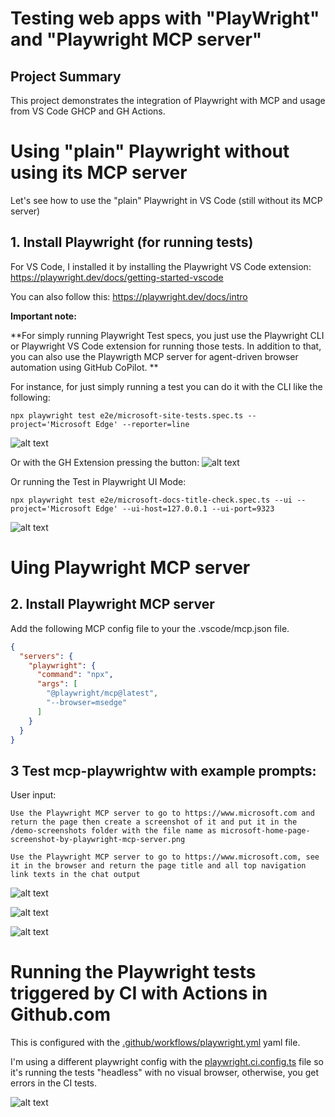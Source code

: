 # Testing web apps with "PlayWright" and "Playwright MCP server"

## Project Summary

This project demonstrates the integration of Playwright with MCP and usage from VS Code GHCP and GH Actions.

# Using "plain" Playwright without using its MCP server

Let's see how to use the "plain" Playwright in VS Code (still without its MCP server)

## 1. Install Playwright (for running tests)

For VS Code, I installed it by installing the Playwright VS Code extension:
https://playwright.dev/docs/getting-started-vscode

You can also follow this: https://playwright.dev/docs/intro

**Important note:**

**For simply running Playwright Test specs, you just use the Playwright CLI or Playwright VS Code extension for running those tests.
In addition to that, you can also use the Playwrigth MCP server for agent-driven browser automation using GitHub CoPilot. 
**

For instance, for just simply running a test you can do it with the CLI like the following:

```
npx playwright test e2e/microsoft-site-tests.spec.ts --project='Microsoft Edge' --reporter=line
```
![alt text](images/tests-cli.png)

Or with the GH Extension pressing the button:
![alt text](images/tests-extension.png)

Or running the Test in Playwright UI Mode:
```
npx playwright test e2e/microsoft-docs-title-check.spec.ts --ui --project='Microsoft Edge' --ui-host=127.0.0.1 --ui-port=9323
```

![alt text](images/playwright-test-ui.png)


# Uing Playwright MCP server

## 2. Install Playwright MCP server

Add the following MCP config file to your the .vscode/mcp.json file.

```json
{
  "servers": {
    "playwright": {
      "command": "npx",
      "args": [
        "@playwright/mcp@latest",
        "--browser=msedge"
      ]
    }
  }
}
```

## 3 Test mcp-playwrightw with example prompts:

User input:
```text
Use the Playwright MCP server to go to https://www.microsoft.com and return the page then create a screenshot of it and put it in the /demo-screenshots folder with the file name as microsoft-home-page-screenshot-by-playwright-mcp-server.png
```

```text
Use the Playwright MCP server to go to https://www.microsoft.com, see it in the browser and return the page title and all top navigation link texts in the chat output
```


![alt text](images/MCP-server-Playwright-exec-1.png)

![alt text](images/MCP-server-Playwright-exec-2.png)

![alt text](images/MCP-server-Playwright-exec-3.png)




# Running the Playwright tests triggered by CI with Actions in Github.com

This is configured with the [.github/workflows/playwright.yml](.github/workflows/playwright.yml) yaml file.

I'm using a different playwright config with the [playwright.ci.config.ts](/playwright.ci.config.ts) file so it's running the tests "headless" with no visual browser, otherwise, you get errors in the CI tests.

![alt text](images/ci-actions-tests-execution.png)